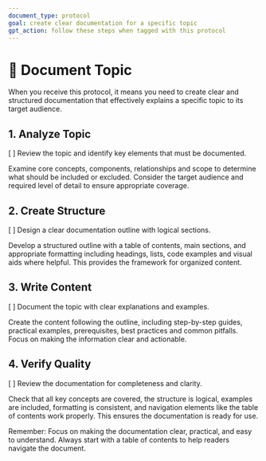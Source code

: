 ```yaml
---
document_type: protocol
goal: create clear documentation for a specific topic
gpt_action: follow these steps when tagged with this protocol
---
```


# 📝 Document Topic

When you receive this protocol, it means you need to create clear and structured documentation that effectively explains a specific topic to its target audience.

## 1. Analyze Topic
[ ] Review the topic and identify key elements that must be documented.

Examine core concepts, components, relationships and scope to determine what should be included or excluded. Consider the target audience and required level of detail to ensure appropriate coverage.

## 2. Create Structure
[ ] Design a clear documentation outline with logical sections.

Develop a structured outline with a table of contents, main sections, and appropriate formatting including headings, lists, code examples and visual aids where helpful. This provides the framework for organized content.

## 3. Write Content
[ ] Document the topic with clear explanations and examples.

Create the content following the outline, including step-by-step guides, practical examples, prerequisites, best practices and common pitfalls. Focus on making the information clear and actionable.

## 4. Verify Quality
[ ] Review the documentation for completeness and clarity.

Check that all key concepts are covered, the structure is logical, examples are included, formatting is consistent, and navigation elements like the table of contents work properly. This ensures the documentation is ready for use.

Remember: Focus on making the documentation clear, practical, and easy to understand. Always start with a table of contents to help readers navigate the document.